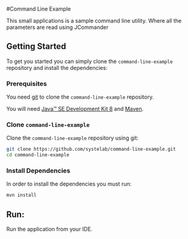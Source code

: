 #Command Line Example

This small applications is a sample command line utility. Where all the parameters are read using JCommander

## Getting Started

To get you started you can simply clone the `command-line-example` repository and install the dependencies:

### Prerequisites

You need [git][git] to clone the `command-line-example` repository.

You will need [Java™ SE Development Kit 8][jdk-download] and [Maven][maven].

### Clone `command-line-example`

Clone the `command-line-example` repository using git:

```bash
git clone https://github.com/systelab/command-line-example.git
cd command-line-example
```

### Install Dependencies

In order to install the dependencies you must run:

```bash
mvn install
```


## Run:

Run the application from your IDE.


[git]: https://git-scm.com/
[maven]: https://maven.apache.org/download.cgi
[jdk-download]: http://www.oracle.com/technetwork/java/javase/downloads
